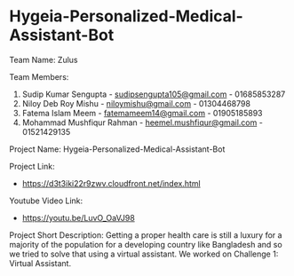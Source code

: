 # Hygeia-Personalized-Medical-Assistant-Bot

Team Name: Zulus

Team Members:
1. Sudip Kumar Sengupta - sudipsengupta105@gmail.com - 01685853287
2. Niloy Deb Roy Mishu - niloymishu@gmail.com - 01304468798
3. Fatema Islam Meem - fatemameem14@gmail.com - 01905185893
4. Mohammad Mushfiqur Rahman - heemel.mushfiqur@gmail.com - 01521429135

Project Name: Hygeia-Personalized-Medical-Assistant-Bot

Project Link:
- https://d3t3iki22r9zwv.cloudfront.net/index.html

Youtube Video Link:
- https://youtu.be/LuvO_OaVJ98

Project Short Description: 
Getting a proper health care is still a luxury for a majority of the population for a developing country like Bangladesh and so we tried to solve that using a virtual assistant. We worked on Challenge 1: Virtual Assistant.


